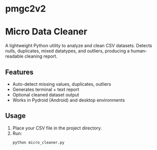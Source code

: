 # pmgc2v2
# Micro Data Cleaner

A lightweight Python utility to analyze and clean CSV datasets. 
Detects nulls, duplicates, mixed datatypes, and outliers, producing 
a human-readable cleaning report.

## Features
- Auto-detect missing values, duplicates, outliers
- Generates terminal + text report
- Optional cleaned dataset output
- Works in Pydroid (Android) and desktop environments

## Usage
1. Place your CSV file in the project directory.
2. Run:
   ```bash
   python micro_cleaner.py

   
